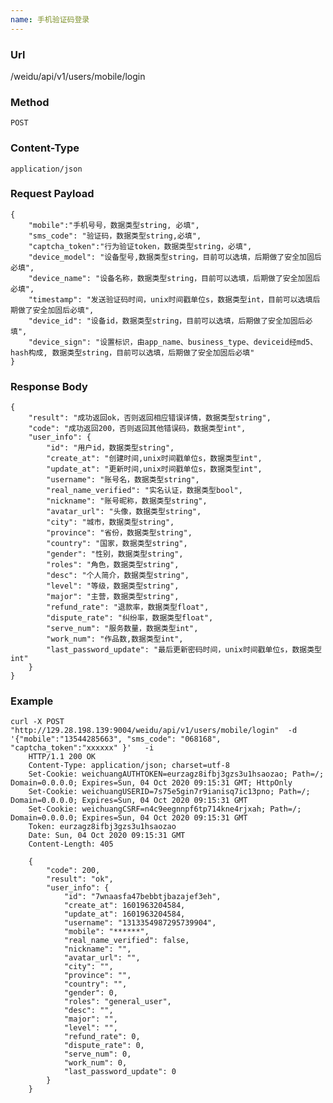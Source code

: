 ```yaml
---
name: 手机验证码登录
---
```

    
### Url
   /weidu/api/v1/users/mobile/login
    
### Method
    POST

### Content-Type
    application/json    

### Request Payload
    {
        "mobile":"手机号号，数据类型string, 必填",
        "sms_code": "验证码，数据类型string,必填",
        "captcha_token":"行为验证token，数据类型string，必填",
        "device_model": "设备型号,数据类型string，目前可以选填，后期做了安全加固后必填",
        "device_name": "设备名称，数据类型string，目前可以选填，后期做了安全加固后必填",
        "timestamp": "发送验证码时间，unix时间戳单位s，数据类型int，目前可以选填后期做了安全加固后必填",
        "device_id": "设备id，数据类型string，目前可以选填，后期做了安全加固后必填",
        "device_sign": "设置标识，由app_name、business_type、deviceid经md5、hash构成, 数据类型string，目前可以选填，后期做了安全加固后必填"
    }
    
### Response Body
    {
        "result": "成功返回ok，否则返回相应错误详情，数据类型string",
        "code": "成功返回200，否则返回其他错误码，数据类型int",
        "user_info": {
        	"id": "用户id，数据类型string",
        	"create_at": "创建时间,unix时间戳单位s，数据类型int",
        	"update_at": "更新时间,unix时间戳单位s，数据类型int",
        	"username": "账号名，数据类型string",
            "real_name_verified": "实名认证，数据类型bool",
        	"nickname": "账号昵称，数据类型string",
        	"avatar_url": "头像，数据类型string",
        	"city": "城市，数据类型string",
        	"province": "省份，数据类型string",
        	"country": "国家，数据类型string",
        	"gender": "性别，数据类型string",
            "roles": "角色，数据类型string",
            "desc": "个人简介，数据类型string",
            "level": "等级，数据类型string",
            "major": "主营，数据类型string",
            "refund_rate": "退款率，数据类型float",
            "dispute_rate": "纠纷率，数据类型float",
            "serve_num": "服务数量，数据类型int",
        	"work_num": "作品数,数据类型int",
            "last_password_update": "最后更新密码时间，unix时间戳单位s，数据类型int"
        }
    }
    

### Example
    
    curl -X POST  "http://129.28.198.139:9004/weidu/api/v1/users/mobile/login"  -d '{"mobile":"13544285663", "sms_code": "068168", "captcha_token":"xxxxxx" }'   -i
        HTTP/1.1 200 OK
        Content-Type: application/json; charset=utf-8
        Set-Cookie: weichuangAUTHTOKEN=eurzagz8ifbj3gzs3u1hsaozao; Path=/; Domain=0.0.0.0; Expires=Sun, 04 Oct 2020 09:15:31 GMT; HttpOnly
        Set-Cookie: weichuangUSERID=7s75e5gin7r9ianisq7ic13pno; Path=/; Domain=0.0.0.0; Expires=Sun, 04 Oct 2020 09:15:31 GMT
        Set-Cookie: weichuangCSRF=n4c9eegnnpf6tp714kne4rjxah; Path=/; Domain=0.0.0.0; Expires=Sun, 04 Oct 2020 09:15:31 GMT
        Token: eurzagz8ifbj3gzs3u1hsaozao
        Date: Sun, 04 Oct 2020 09:15:31 GMT
        Content-Length: 405

        {
        	"code": 200,
        	"result": "ok",
        	"user_info": {
        		"id": "7wnaasfa47bebbtjbazajef3eh",
        		"create_at": 1601963204584,
        		"update_at": 1601963204584,
        		"username": "1313354987295739904",
        		"mobile": "******",
        		"real_name_verified": false,
        		"nickname": "",
        		"avatar_url": "",
        		"city": "",
        		"province": "",
        		"country": "",
        		"gender": 0,
        		"roles": "general_user",
        		"desc": "",
        		"major": "",
        		"level": "",
        		"refund_rate": 0,
        		"dispute_rate": 0,
        		"serve_num": 0,
        		"work_num": 0,
        		"last_password_update": 0
        	}
        }        


